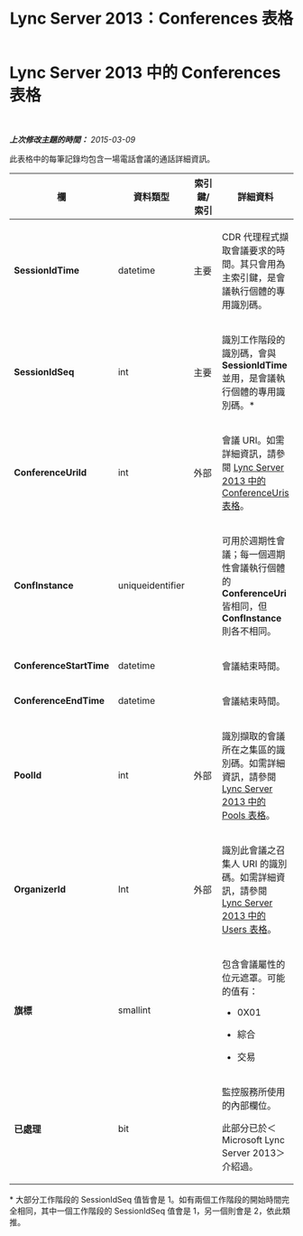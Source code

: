 ﻿---
title: Lync Server 2013：Conferences 表格
TOCTitle: Conferences 表格
ms:assetid: c3da6271-b3c6-4898-894f-10456ec794d0
ms:mtpsurl: https://technet.microsoft.com/zh-tw/library/Gg412964(v=OCS.15)
ms:contentKeyID: 49292230
ms.date: 08/24/2015
mtps_version: v=OCS.15
ms.translationtype: HT
---

# Lync Server 2013 中的 Conferences 表格

 

_**上次修改主題的時間：** 2015-03-09_

此表格中的每筆記錄均包含一場電話會議的通話詳細資訊。


<table>
<colgroup>
<col style="width: 25%" />
<col style="width: 25%" />
<col style="width: 25%" />
<col style="width: 25%" />
</colgroup>
<thead>
<tr class="header">
<th>欄</th>
<th>資料類型</th>
<th>索引鍵/索引</th>
<th>詳細資料</th>
</tr>
</thead>
<tbody>
<tr class="odd">
<td><p><strong>SessionIdTime</strong></p></td>
<td><p>datetime</p></td>
<td><p>主要</p></td>
<td><p>CDR 代理程式擷取會議要求的時間。其只會用為主索引鍵，是會議執行個體的專用識別碼。</p></td>
</tr>
<tr class="even">
<td><p><strong>SessionIdSeq</strong></p></td>
<td><p>int</p></td>
<td><p>主要</p></td>
<td><p>識別工作階段的識別碼，會與 <strong>SessionIdTime</strong> 並用，是會議執行個體的專用識別碼。*</p></td>
</tr>
<tr class="odd">
<td><p><strong>ConferenceUriId</strong></p></td>
<td><p>int</p></td>
<td><p>外部</p></td>
<td><p>會議 URI。如需詳細資訊，請參閱 <a href="lync-server-2013-conferenceuris-table.md">Lync Server 2013 中的 ConferenceUris 表格</a>。</p></td>
</tr>
<tr class="even">
<td><p><strong>ConfInstance</strong></p></td>
<td><p>uniqueidentifier</p></td>
<td><p> </p></td>
<td><p>可用於週期性會議；每一個週期性會議執行個體的 <strong>ConferenceUri</strong> 皆相同，但 <strong>ConfInstance</strong> 則各不相同。</p></td>
</tr>
<tr class="odd">
<td><p><strong>ConferenceStartTime</strong></p></td>
<td><p>datetime</p></td>
<td><p> </p></td>
<td><p>會議結束時間。</p></td>
</tr>
<tr class="even">
<td><p><strong>ConferenceEndTime</strong></p></td>
<td><p>datetime</p></td>
<td><p> </p></td>
<td><p>會議結束時間。</p></td>
</tr>
<tr class="odd">
<td><p><strong>PoolId</strong></p></td>
<td><p>int</p></td>
<td><p>外部</p></td>
<td><p>識別擷取的會議所在之集區的識別碼。如需詳細資訊，請參閱 <a href="lync-server-2013-pools-table.md">Lync Server 2013 中的 Pools 表格</a>。</p></td>
</tr>
<tr class="even">
<td><p><strong>OrganizerId</strong></p></td>
<td><p>Int</p></td>
<td><p>外部</p></td>
<td><p>識別此會議之召集人 URI 的識別碼。如需詳細資訊，請參閱 <a href="lync-server-2013-users-table.md">Lync Server 2013 中的 Users 表格</a>。</p></td>
</tr>
<tr class="odd">
<td><p><strong>旗標</strong></p></td>
<td><p>smallint</p></td>
<td><p></p></td>
<td><p>包含會議屬性的位元遮罩。可能的值有：</p>
<ul>
<li><p>0X01</p></li>
<li><p>綜合</p></li>
<li><p>交易</p></li>
</ul></td>
</tr>
<tr class="even">
<td><p><strong>已處理</strong></p></td>
<td><p>bit</p></td>
<td><p></p></td>
<td><p>監控服務所使用的內部欄位。</p>
<p>此部分已於＜ Microsoft Lync Server 2013＞介紹過。</p></td>
</tr>
</tbody>
</table>


\* 大部分工作階段的 SessionIdSeq 值皆會是 1。如有兩個工作階段的開始時間完全相同，其中一個工作階段的 SessionIdSeq 值會是 1，另一個則會是 2，依此類推。

